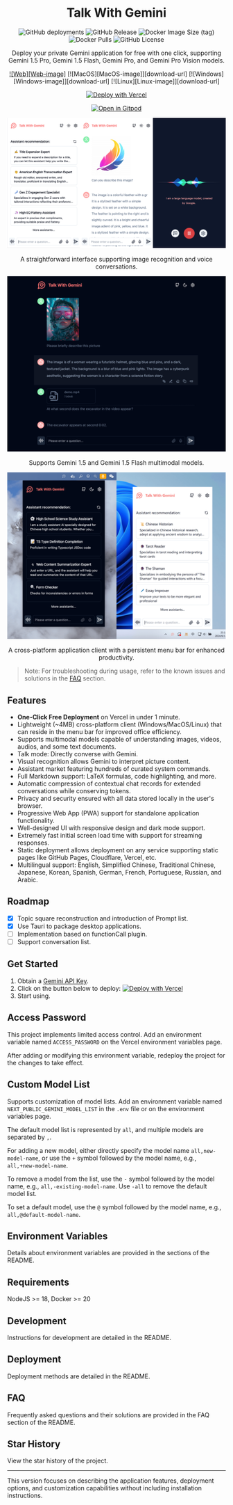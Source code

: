 
<div align="center">
<h1 align="center">Talk With Gemini</h1>

![GitHub deployments](https://img.shields.io/github/deployments/Amery2010/TalkWithGemini/Production)
![GitHub Release](https://img.shields.io/github/v/release/Amery2010/TalkWithGemini)
![Docker Image Size (tag)](https://img.shields.io/docker/image-size/xiangfa/talk-with-gemini/latest)
![Docker Pulls](https://img.shields.io/docker/pulls/xiangfa/talk-with-gemini)
![GitHub License](https://img.shields.io/github/license/Amery2010/TalkWithGemini)

Deploy your private Gemini application for free with one click, supporting Gemini 1.5 Pro, Gemini 1.5 Flash, Gemini Pro, and Gemini Pro Vision models.


[![Web][Web-image]][web-url]
[![MacOS][MacOS-image]][download-url]
[![Windows][Windows-image]][download-url]
[![Linux][Linux-image]][download-url]



[web-url]: https://gemini-ultra-iota.vercel.app/

[![Deploy with Vercel](https://vercel.com/button)](https://vercel.com/new/clone?repository-url=https%3A%2F%2Fgithub.com%2FAmery2010%2FTalkWithGemini&project-name=talk-with-gemini&env=GEMINI_API_KEY&env=ACCESS_PASSWORD&repository-name=talk-with-gemini)

[![Open in Gitpod](https://gitpod.io/button/open-in-gitpod.svg)](https://gitpod.io/#https://github.com/Amery2010/TalkWithGemini)

![cover](./public/screenshots/screenshots.png)

A straightforward interface supporting image recognition and voice conversations.



![Gemini 1.5 Flash](./public/screenshots/pc-screenshot-1.png)

Supports Gemini 1.5 and Gemini 1.5 Flash multimodal models.


![Tray app](./docs/images/trayapp.png)

A cross-platform application client with a persistent menu bar for enhanced productivity.



</div>

> Note: For troubleshooting during usage, refer to the known issues and solutions in the [FAQ](#FAQ) section.



## Features

- **One-Click Free Deployment** on Vercel in under 1 minute.
- Lightweight (~4MB) cross-platform client (Windows/MacOS/Linux) that can reside in the menu bar for improved office efficiency.
- Supports multimodal models capable of understanding images, videos, audios, and some text documents.
- Talk mode: Directly converse with Gemini.
- Visual recognition allows Gemini to interpret picture content.
- Assistant market featuring hundreds of curated system commands.
- Full Markdown support: LaTeX formulas, code highlighting, and more.
- Automatic compression of contextual chat records for extended conversations while conserving tokens.
- Privacy and security ensured with all data stored locally in the user's browser.
- Progressive Web App (PWA) support for standalone application functionality.
- Well-designed UI with responsive design and dark mode support.
- Extremely fast initial screen load time with support for streaming responses.
- Static deployment allows deployment on any service supporting static pages like GitHub Pages, Cloudflare, Vercel, etc.
- Multilingual support: English, Simplified Chinese, Traditional Chinese, Japanese, Korean, Spanish, German, French, Portuguese, Russian, and Arabic.

## Roadmap

- [x] Topic square reconstruction and introduction of Prompt list.
- [x] Use Tauri to package desktop applications.
- [ ] Implementation based on functionCall plugin.
- [ ] Support conversation list.

## Get Started

1. Obtain a [Gemini API Key](https://aistudio.google.com/app/apikey).
2. Click on the button below to deploy:
   [![Deploy with Vercel](https://vercel.com/button)](https://vercel.com/new/clone?repository-url=https%3A%2F%2Fgithub.com%2FAmery2010%2FTalkWithGemini&project-name=talk-with-gemini&env=GEMINI_API_KEY&env=ACCESS_PASSWORD&repository-name=talk-with-gemini)
3. Start using.

## Access Password

This project implements limited access control. Add an environment variable named `ACCESS_PASSWORD` on the Vercel environment variables page.

After adding or modifying this environment variable, redeploy the project for the changes to take effect.

## Custom Model List

Supports customization of model lists. Add an environment variable named `NEXT_PUBLIC_GEMINI_MODEL_LIST` in the `.env` file or on the environment variables page.

The default model list is represented by `all`, and multiple models are separated by `,`.

For adding a new model, either directly specify the model name `all,new-model-name`, or use the `+` symbol followed by the model name, e.g., `all,+new-model-name`.

To remove a model from the list, use the `-` symbol followed by the model name, e.g., `all,-existing-model-name`. Use `-all` to remove the default model list.

To set a default model, use the `@` symbol followed by the model name, e.g., `all,@default-model-name`.

## Environment Variables

Details about environment variables are provided in the sections of the README.

## Requirements

NodeJS >= 18, Docker >= 20

## Development

Instructions for development are detailed in the README.

## Deployment

Deployment methods are detailed in the README.

## FAQ

Frequently asked questions and their solutions are provided in the FAQ section of the README.

## Star History

View the star history of the project.

---

This version focuses on describing the application features, deployment options, and customization capabilities without including installation instructions.